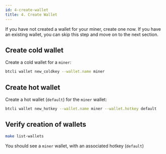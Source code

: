 ```yaml
---
id: 4-create-wallet
title: 4. Create Wallet
---
```


If you have not created a wallet for your miner, create one now. If you have an existing wallet, you can skip this step and move on to the next section.

## Create cold wallet

Create a cold wallet for a `miner`:

```bash
btcli wallet new_coldkey --wallet.name miner
```

## Create hot wallet

Create a hot wallet (`default`) for the `miner` wallet:

```bash
btcli wallet new_hotkey --wallet.name miner --wallet.hotkey default
```

## Verify creation of wallets

```bash
make list-wallets
```

You should see a `miner` wallet, with an associated hotkey (`default`)
